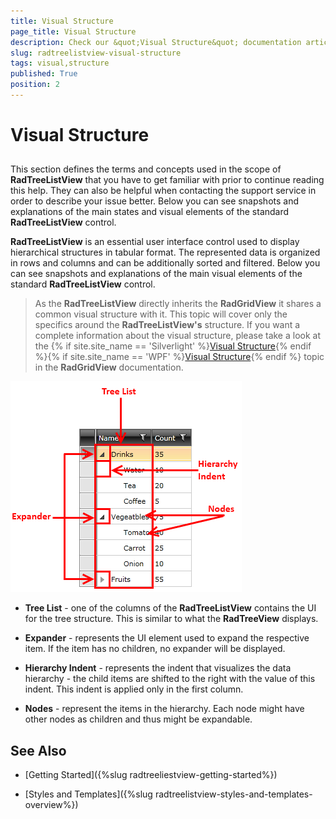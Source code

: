 ```yaml
---
title: Visual Structure
page_title: Visual Structure
description: Check our &quot;Visual Structure&quot; documentation article for the RadTreeListView {{ site.framework_name }} control.
slug: radtreelistview-visual-structure
tags: visual,structure
published: True
position: 2
---
```


# Visual Structure



## 

This section defines the terms and concepts used in the scope of __RadTreeListView__ that you have to get familiar with prior to continue reading this help. They can also be helpful when contacting the support service in order to describe your issue better. Below you can see snapshots and explanations of the main states and visual elements of the standard __RadTreeListView__ control.

__RadTreeListView__ is an essential user interface control used to display hierarchical structures in tabular format. The represented data is organized in rows and columns and can be additionally sorted and filtered. Below you can see snapshots and explanations of the main visual elements of the standard __RadTreeListView__ control.

>As the __RadTreeListView__ directly inherits the __RadGridView__ it shares a common visual structure with it. This topic will cover only the specifics around the __RadTreeListView's__ structure. If you want a complete information about  the visual structure, please take a look at the {% if site.site_name == 'Silverlight' %}[Visual Structure](http://www.telerik.com/help/silverlight/gridview-visual-structure.html){% endif %}{% if site.site_name == 'WPF' %}[Visual Structure](http://www.telerik.com/help/wpf/gridview-visual-structure.html){% endif %} topic in the __RadGridView__ documentation.

![{{ site.framework_name }} RadTreeListView Visual Structure](images/RadTreeListView_VisualStructure_01.png)

* __Tree List__ - one of the columns of the __RadTreeListView__ contains the UI for the tree structure. This is similar to what the __RadTreeView__ displays.

* __Expander__ - represents the UI element used to expand the respective item. If the item has no children, no expander will be displayed.

* __Hierarchy Indent__ - represents the indent that visualizes the data hierarchy - the child items are shifted to the right with the value of this indent. This indent is applied only in the first column.

* __Nodes__ - represent the items in the hierarchy. Each node might have other nodes as children and thus might be expandable.

## See Also

 * [Getting Started]({%slug radtreeliestview-getting-started%})

 * [Styles and Templates]({%slug radtreelistview-styles-and-templates-overview%})
